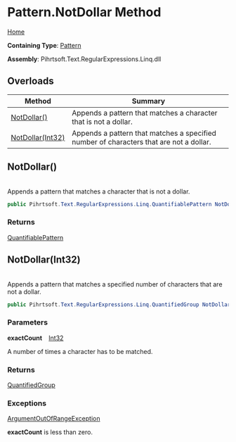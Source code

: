 # Pattern\.NotDollar Method

[Home](../../../../../../README.md)

**Containing Type**: [Pattern](../README.md)

**Assembly**: Pihrtsoft\.Text\.RegularExpressions\.Linq\.dll

## Overloads

| Method | Summary |
| ------ | ------- |
| [NotDollar()](#Pihrtsoft_Text_RegularExpressions_Linq_Pattern_NotDollar) | Appends a pattern that matches a character that is not a dollar\. |
| [NotDollar(Int32)](#Pihrtsoft_Text_RegularExpressions_Linq_Pattern_NotDollar_System_Int32_) | Appends a pattern that matches a specified number of characters that are not a dollar\. |

## NotDollar\(\) <a name="Pihrtsoft_Text_RegularExpressions_Linq_Pattern_NotDollar"></a>

\
Appends a pattern that matches a character that is not a dollar\.

```csharp
public Pihrtsoft.Text.RegularExpressions.Linq.QuantifiablePattern NotDollar()
```

### Returns

[QuantifiablePattern](../../QuantifiablePattern/README.md)

## NotDollar\(Int32\) <a name="Pihrtsoft_Text_RegularExpressions_Linq_Pattern_NotDollar_System_Int32_"></a>

\
Appends a pattern that matches a specified number of characters that are not a dollar\.

```csharp
public Pihrtsoft.Text.RegularExpressions.Linq.QuantifiedGroup NotDollar(int exactCount)
```

### Parameters

**exactCount** &ensp; [Int32](https://docs.microsoft.com/en-us/dotnet/api/system.int32)

A number of times a character has to be matched\.

### Returns

[QuantifiedGroup](../../QuantifiedGroup/README.md)

### Exceptions

[ArgumentOutOfRangeException](https://docs.microsoft.com/en-us/dotnet/api/system.argumentoutofrangeexception)

**exactCount** is less than zero\.

